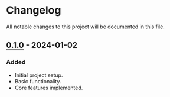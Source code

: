 # Changelog

All notable changes to this project will be documented in this file.

## [0.1.0] - 2024-01-02

### Added

- Initial project setup.
- Basic functionality.
- Core features implemented.

[0.1.0]: https://github.com/JaleXHolguin/tailwindcss-fluid-fonts/releases/tag/v0.1.0
